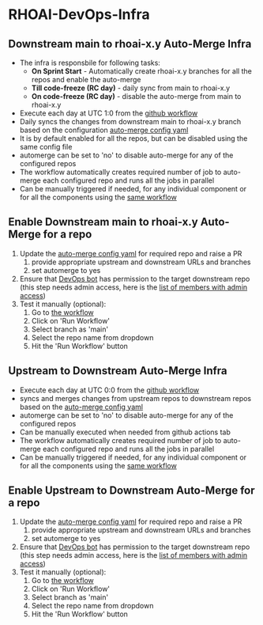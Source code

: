 RHOAI-DevOps-Infra
====================

Downstream main to rhoai-x.y Auto-Merge Infra
----------
* The infra is responsbile for following tasks:
   * **On Sprint Start** - Automatically create rhoai-x.y branches for all the repos and enable the auto-merge
   * **Till code-freeze (RC day)** - daily sync from main to rhoai-x.y
   * **On code-freeze (RC day)** - disable the auto-merge from main to rhoai-x.y 
* Execute each day at UTC 1:0 from the [github workflow](https://github.com/red-hat-data-services/rhods-devops-infra/actions/workflows/main-release-auto-merge.yaml)
* Daily syncs the changes from downstream main to rhoai-x.y branch based on the configuration [auto-merge config yaml](https://github.com/red-hat-data-services/rhods-devops-infra/blob/main/src/config/main-release-source-map.yaml)
* It is by default enabled for all the repos, but can be disabled using the same config file
* automerge can be set to 'no' to disable auto-merge for any of the configured repos
* The workflow automatically creates required number of job to auto-merge each configured repo and runs all the jobs in parallel
* Can be manually triggered if needed, for any individual component or for all the components using the [same workflow](https://github.com/red-hat-data-services/rhods-devops-infra/actions/workflows/main-release-auto-merge.yaml)

Enable Downstream main to rhoai-x.y Auto-Merge for a repo
-----------------------------
1. Update the [auto-merge config yaml](https://github.com/red-hat-data-services/rhods-devops-infra/blob/main/src/config/main-release-source-map.yaml) for required repo and raise a PR
   1. provide appropriate upstream and downstream URLs and branches
   2. set automerge to yes
2. Ensure that [DevOps bot](https://github.com/organizations/red-hat-data-services/settings/installations/36825452) has permission to the target downstream repo (this step needs admin access, here is the [list of members with admin access](https://github.com/orgs/red-hat-data-services/people?query=role%3Aowner))
3. Test it manually (optional):
   1. Go to [the workflow](https://github.com/red-hat-data-services/rhods-devops-infra/actions/workflows/main-release-auto-merge.yaml)
   2. Click on 'Run Workflow'
   3. Select branch as 'main'
   4. Select the repo name from dropdown
   5. Hit the 'Run Workflow' button

Upstream to Downstream Auto-Merge Infra
----------
* Execute each day at UTC 0:0 from the [github workflow](https://github.com/red-hat-data-services/rhods-devops-infra/actions/workflows/upstream-auto-merge.yaml)
* syncs and merges changes from upstream repos to downstream repos based on the [auto-merge config yaml](https://github.com/red-hat-data-services/rhods-devops-infra/blob/main/src/config/upstream-source-map.yaml)
* automerge can be set to 'no' to disable auto-merge for any of the configured repos
* Can be manually executed when needed from github actions tab
* The workflow automatically creates required number of job to auto-merge each configured repo and runs all the jobs in parallel
* Can be manually triggered if needed, for any individual component or for all the components using the [same workflow](https://github.com/red-hat-data-services/rhods-devops-infra/actions/workflows/upstream-auto-merge.yaml)


Enable Upstream to Downstream Auto-Merge for a repo
-----------------------------
1. Update the [auto-merge config yaml](https://github.com/red-hat-data-services/rhods-devops-infra/blob/main/src/config/upstream-source-map.yaml) for required repo and raise a PR
   1. provide appropriate upstream and downstream URLs and branches
   2. set automerge to yes
2. Ensure that [DevOps bot](https://github.com/organizations/red-hat-data-services/settings/installations/36825452) has permission to the target downstream repo (this step needs admin access, here is the [list of members with admin access](https://github.com/orgs/red-hat-data-services/people?query=role%3Aowner))
3. Test it manually (optional):
   1. Go to [the workflow](https://github.com/red-hat-data-services/rhods-devops-infra/actions/workflows/upstream-auto-merge.yaml)
   2. Click on 'Run Workflow'
   3. Select branch as 'main'
   4. Select the repo name from dropdown
   5. Hit the 'Run Workflow' button


